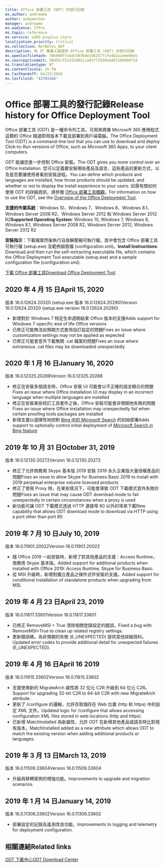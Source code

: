 ```yaml
---
title: Office 部署工具 (ODT) 的發行記錄
ms.author: andrewmo
author: andymosten
manager: andrewmo
ms.audience: ITPro
ms.topic: reference
ms.service: o365-proplus-itpro
localization_priority: Critical
ms.collection: RelNotes_ODT
description: 為 IT 專業人員提供 Office 部署工具 (ODT) 的發行記錄
ms.openlocfilehash: 70e000f7cbdc597bde156257fc7e4b2a1e6e69eb
ms.sourcegitcommit: 58d55cf532d1d02cca85772920a6dd71089b071d
ms.translationtype: HT
ms.contentlocale: zh-TW
ms.lasthandoff: 04/22/2020
ms.locfileid: "43781566"
---
```

# <a name="release-history-for-office-deployment-tool"></a><span data-ttu-id="975a7-103">Office 部署工具的發行記錄</span><span class="sxs-lookup"><span data-stu-id="975a7-103">Release history for Office Deployment Tool</span></span>

<span data-ttu-id="975a7-104">Office 部署工具 (ODT) 是一種命令列工具，可用來將像 Microsoft 365 應用程式這類的 Office 隨選即用版本下載並部署到用戶端電腦。</span><span class="sxs-lookup"><span data-stu-id="975a7-104">The Office Deployment Tool (ODT) is a command-line tool that you can use to download and deploy Click-to-Run versions of Office, such as Microsoft 365 Apps, to your client computers.</span></span> 


<span data-ttu-id="975a7-105">ODT 能讓您進一步控制 Office 安裝。</span><span class="sxs-lookup"><span data-stu-id="975a7-105">The ODT gives you more control over an Office installation.</span></span> <span data-ttu-id="975a7-106">您可以定義要安裝哪些產品及語言、這些產品的更新方式，以及是否要讓使用者看到安裝過程。</span><span class="sxs-lookup"><span data-stu-id="975a7-106">You can define which products and languages are installed, how those products should be updated, and whether or not to display the install experience to your users.</span></span> <span data-ttu-id="975a7-107">如需有關如何使用 ODT 的詳細資訊，請參閱 [Office 部署工具概觀](https://docs.microsoft.com/deployoffice/overview-of-the-office-2016-deployment-tool)。</span><span class="sxs-lookup"><span data-stu-id="975a7-107">For information on how to use the ODT, see the [Overview of the Office Deployment Tool](https://docs.microsoft.com/deployoffice/overview-of-the-office-2016-deployment-tool).</span></span>

 <span data-ttu-id="975a7-108">**支援的作業系統**：Windows 10、Windows 7、Windows 8、Windows 8.1、Windows Server 2008 R2、Windows Server 2012 和 Windows Server 2012 R2</span><span class="sxs-lookup"><span data-stu-id="975a7-108">**Supported Operating System**: Windows 10, Windows 7, Windows 8, Windows 8.1, Windows Server 2008 R2, Windows Server 2012, Windows Server 2012 R2</span></span> 
 
 <span data-ttu-id="975a7-109">**安裝指示**：下載檔案然後執行自我解壓縮可執行檔，其中會包含 Office 部署工具可執行檔 (setup.exe) 及範例組態檔 (configuration.xml)。</span><span class="sxs-lookup"><span data-stu-id="975a7-109">**Install Instructions**: Download and then run the self-extracting executable file, which contains the Office Deployment Tool executable (setup.exe) and a sample configuration file (configuration.xml).</span></span> 

[<span data-ttu-id="975a7-110">下載 Office 部署工具</span><span class="sxs-lookup"><span data-stu-id="975a7-110">Download Office Deployment Tool</span></span>](https://www.microsoft.com/en-us/download/confirmation.aspx?id=49117)


## <a name="april-15-2020"></a><span data-ttu-id="975a7-111">2020 年 4 月 15 日</span><span class="sxs-lookup"><span data-stu-id="975a7-111">April 15, 2020</span></span>

<span data-ttu-id="975a7-112">版本 16.0.12624.20320 (setup.exe 版本 16.0.12624.20290)</span><span class="sxs-lookup"><span data-stu-id="975a7-112">Version 16.0.12624.20320 (setup.exe version 16.0.12624.20290)</span></span>
- <span data-ttu-id="975a7-113">新增對於 Windows 7 特定生命週期結束 Office 版本的支援</span><span class="sxs-lookup"><span data-stu-id="975a7-113">Adds support for Windows 7-specific end of life Office versions</span></span>
- <span data-ttu-id="975a7-114">已修正可能無法如預期方式套用自訂設定的問題</span><span class="sxs-lookup"><span data-stu-id="975a7-114">Fixes an issue where customization settings may not be applied as expected</span></span>
- <span data-ttu-id="975a7-115">已修正可能會意外下載無關 .cat 檔案的問題</span><span class="sxs-lookup"><span data-stu-id="975a7-115">Fixes an issue where extraneous .cat files may be downloaded unexpectedly</span></span>

## <a name="january-16-2020"></a><span data-ttu-id="975a7-116">2020 年 1 月 16 日</span><span class="sxs-lookup"><span data-stu-id="975a7-116">January 16, 2020</span></span>

<span data-ttu-id="975a7-117">版本 16.0.12325.20288</span><span class="sxs-lookup"><span data-stu-id="975a7-117">Version 16.0.12325.20288</span></span>
- <span data-ttu-id="975a7-118">修正在安裝多個語言時，Office 安裝 UI 可能會以不正確的語言顯示的問題</span><span class="sxs-lookup"><span data-stu-id="975a7-118">Fixes an issue where Office installation UI may display in an incorrect language when multiple languages are installed</span></span>
- <span data-ttu-id="975a7-119">修正在安裝某些校訂工具套件之後，Office 安裝可能會非預期地失敗的問題</span><span class="sxs-lookup"><span data-stu-id="975a7-119">Fixes an issue where Office installation may unexpectedly fail when certain proofing tools packages are installed</span></span>
- <span data-ttu-id="975a7-120">新增支援以選擇性地控制 [Bing 中的 Microsoft Search](https://go.microsoft.com/fwlink/p/?linkid=2109345) 的初始部署</span><span class="sxs-lookup"><span data-stu-id="975a7-120">Adds support to optionally control initial deployment of [Microsoft Search in Bing feature](https://go.microsoft.com/fwlink/p/?linkid=2109345)</span></span>


## <a name="october-31-2019"></a><span data-ttu-id="975a7-121">2019 年 10 月 31 日</span><span class="sxs-lookup"><span data-stu-id="975a7-121">October 31, 2019</span></span>

<span data-ttu-id="975a7-122">版本 16.0.12130.20272</span><span class="sxs-lookup"><span data-stu-id="975a7-122">Version 16.0.12130.20272</span></span>
- <span data-ttu-id="975a7-123">修正了允許商務用 Skype 基本版 2019 安裝 2019 永久企業版大量授權產品的問題</span><span class="sxs-lookup"><span data-stu-id="975a7-123">Fixes an issue to allow Skype for Business Basic 2019 to install with 2019 perpetual enterprise volume licensed products</span></span>
- <span data-ttu-id="975a7-124">修正了使用 Proxy 時，在某些情況下，可能會導致 ODT 下載模式意外失敗的問題</span><span class="sxs-lookup"><span data-stu-id="975a7-124">Fixes an issue that may cause ODT download mode to fail unexpectedly in certain circumstances when a proxy is used</span></span>
- <span data-ttu-id="975a7-125">新功能可讓 ODT 下載模式透過 HTTP 連接埠 80 以外的埠來下載</span><span class="sxs-lookup"><span data-stu-id="975a7-125">New capability that allows ODT download mode to download via HTTP using a port other than port 80</span></span>


## <a name="july-10-2019"></a><span data-ttu-id="975a7-126">2019 年 7 月 10 日</span><span class="sxs-lookup"><span data-stu-id="975a7-126">July 10, 2019</span></span>

<span data-ttu-id="975a7-127">版本 16.0.11901.20022</span><span class="sxs-lookup"><span data-stu-id="975a7-127">Version 16.0.11901.20022</span></span>
- <span data-ttu-id="975a7-128">隨 Office 2019 一起安裝時，新增了對其他產品的支援：Access Runtime，商務用 Skype 基本版。</span><span class="sxs-lookup"><span data-stu-id="975a7-128">Added support for additional products when installed with Office 2019: Access Runtime, Skype for Business Basic.</span></span>
- <span data-ttu-id="975a7-129">從 MSI 升級時，新增對獨立產品之條件式件安裝的支援。</span><span class="sxs-lookup"><span data-stu-id="975a7-129">Added support for conditional installation of standalone products when upgrading from MSI.</span></span>

## <a name="april-23-2019"></a><span data-ttu-id="975a7-130">2019 年 4 月 23 日</span><span class="sxs-lookup"><span data-stu-id="975a7-130">April 23, 2019</span></span>

<span data-ttu-id="975a7-131">版本 16.0.11617.33601</span><span class="sxs-lookup"><span data-stu-id="975a7-131">Version 16.0.11617.33601</span></span>
- <span data-ttu-id="975a7-132">已修正 RemoveMSI = True 清除相關登錄設定的錯誤。</span><span class="sxs-lookup"><span data-stu-id="975a7-132">Fixed a bug with RemoveMSI=True to clean up related registry settings.</span></span>
- <span data-ttu-id="975a7-133">更新錯誤碼，為非預期的失敗 (E_UNEXPECTED) 提供其他詳細資料。</span><span class="sxs-lookup"><span data-stu-id="975a7-133">Updated error codes to provide additional detail for unexpected failures (E_UNEXPECTED).</span></span>

## <a name="april-16-2019"></a><span data-ttu-id="975a7-134">2019 年 4 月 16 日</span><span class="sxs-lookup"><span data-stu-id="975a7-134">April 16 2019</span></span>

<span data-ttu-id="975a7-135">版本 16.0.11615.33602</span><span class="sxs-lookup"><span data-stu-id="975a7-135">Version 16.0.11615.33602</span></span>
- <span data-ttu-id="975a7-136">支援使用新的 MigrateArch 屬性將 32 位元 C2R 升級到 64 位元 C2R。</span><span class="sxs-lookup"><span data-stu-id="975a7-136">Support for upgrading 32-bit C2R to 64-bit C2R with new MigrateArch attribute.</span></span>
- <span data-ttu-id="975a7-137">更新了 /configure 的邏輯，允許存取儲存在 Web 位置 (http 和 https) 中的設定 XML 文件。</span><span class="sxs-lookup"><span data-stu-id="975a7-137">Updated logic for /configure that allows accessing configuration XML files stored in web locations (http and https).</span></span>
- <span data-ttu-id="975a7-138">已新增 MatchInstalled 為新屬性，允許 ODT 在新增其他產品或語言時比對現有版本。</span><span class="sxs-lookup"><span data-stu-id="975a7-138">MatchInstalled added as a new attribute which allows ODT to match the existing version when adding additional products or languages.</span></span>

## <a name="march-13-2019"></a><span data-ttu-id="975a7-139">2019 年 3 月 13 日</span><span class="sxs-lookup"><span data-stu-id="975a7-139">March 13, 2019</span></span>

<span data-ttu-id="975a7-140">版本 16.0.11509.33604</span><span class="sxs-lookup"><span data-stu-id="975a7-140">Version 16.0.11509.33604</span></span>
- <span data-ttu-id="975a7-141">升級與移轉案例的增強功能。</span><span class="sxs-lookup"><span data-stu-id="975a7-141">Improvements to upgrade and migration scenarios.</span></span>

## <a name="january-14-2019"></a><span data-ttu-id="975a7-142">2019 年 1 月 14 日</span><span class="sxs-lookup"><span data-stu-id="975a7-142">January 14, 2019</span></span>

<span data-ttu-id="975a7-143">版本 16.0.11306.33602</span><span class="sxs-lookup"><span data-stu-id="975a7-143">Version 16.0.11306.33602</span></span>
- <span data-ttu-id="975a7-144">部署設定的記錄及遙測改良功能。</span><span class="sxs-lookup"><span data-stu-id="975a7-144">Improvements to logging and telemetry for deployment configuration.</span></span>


## <a name="related-links"></a><span data-ttu-id="975a7-145">相關連結</span><span class="sxs-lookup"><span data-stu-id="975a7-145">Related links</span></span>

[<span data-ttu-id="975a7-146">ODT 下載中心</span><span class="sxs-lookup"><span data-stu-id="975a7-146">ODT Download Center</span></span>](https://www.microsoft.com/en-us/download/details.aspx?id=49117)